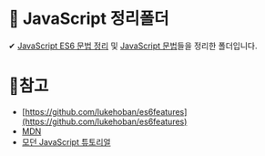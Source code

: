 # 👏 JavaScript 정리폴더


✔ [JavaScript ES6 문법 정리](./ECMAScript6/readme.md) 및 [JavaScript 문법](./javascript)들을 정리한 폴더입니다.


# 🍳참고
* [https://github.com/lukehoban/es6features](https://github.com/lukehoban/es6features)
* [MDN](https://developer.mozilla.org/ko/docs/Web/JavaScript/Guide)
* [모던 JavaScript 튜토리얼](https://ko.javascript.info/https://ko.javascript.info/)
